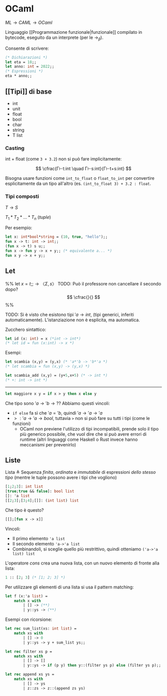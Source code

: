 # OCaml

$ML→CAML→OCaml$

Linguaggio [[Programmazione funzionale|funzionale]] compilato in bytecode, eseguito da un interprete (per le $→_β$).

Consente di scrivere:

```OCaml
(* Dichiarazioni *)
let eta = 18;;
let anno: int = 2022;;
(* Espressioni *)
eta * anno;;
```

## [[Tipi]] di base

- int
- unit
- float
- bool
- char
- string
- T list

### Casting

int + float (come `3 + 3.2`) non si può fare implicitamente:

$$
\cfrac{Γ⊢t:int \quad Γ⊢s:int}{Γ⊢t+s:int}
$$

Bisogna usare funzioni come `int_to_float` o `float_to_int` per convertire esplicitamente da un tipo all'altro (es. `(int_to_float 3) + 3.2 : float`.

### Tipi composti

$T→S$

$T_1*T_2*…*T_n$ (*tuple*)

Per esempio:
```OCaml
let x: int*bool*string = (10, true, "hello");;
fun x -> t: int -> int;;
(fun x -> t) s u;;
fun x -> fun y -> x + y;; (* equivalente a... *)
fun x y -> x + y;;
```

## Let

%%
$\text{let }x=t;;→〈Σ,s〉$
TODO: Può il professore non cancellare il secondo dopo?
$$
\cfrac{}{}
$$
%%

TODO:
Si è visto che esistono tipi $'a→int$, (tipi generici, inferiti automaticamente).
L'istanziazione non è esplicita, ma automatica.

Zucchero sintattico:
```OCaml
let id (x: int) = x (*int -> int*)
(* let id = fun (x:int) -> x *)
```

Esempi:

```OCaml
let scambia (x,y) = (y,x) (* 'a*'b -> 'b*'a *)
(* let scambia = fun (x,y) -> (y,x) *)

let scambia_add (x,y) = (y+5,x+5) (* -> int *)
(* +: int -> int *)
```

---

```OCaml
let maggiore x y = if x > y then x else y
```

Che tipo sono $'a → 'b → ?$? Abbiamo questi vincoli:
- `if else` fa sì che $'a='b$, quindi $'a→'a→'a$
- $>:'a→'a→bool$, tuttavia `>` non si può fare su tutti i tipi (come le funzioni)
	- OCaml *non* previene l'utilizzo di tipi incompatibili, prende solo il tipo più generico possibile, che vuol dire che si può avere errori di runtime (altri linguaggi come Haskell o Rust invece hanno meccanismi per prevenirlo)

## Liste

Lista ≜ Sequenza *finita*, *ordinata* e *immutabile* di espressioni *dello stesso tipo* (mentre le tuple possono avere i tipi che vogliono)

```OCaml
[1;2;3]: int list
[true;true && false]: bool list
[]: 'a list
[[2;3];[3;4];[]]: (int list) list
```

Che tipo è questo?
```OCaml
[[];[fun x -> x]]
```

Vincoli:
- Il primo elemento `'a list`
- Il secondo elemento `'a->'a list`
- Combinandoli, si sceglie quello più restrittivo, quindi otteniamo `('a->'a list) list`

L'operatore *cons* crea una nuova lista, con un nuovo elemento di fronte alla lista:
```Ocaml
1 :: [2; 3] (* [1; 2; 3] *)
```

Per utilizzare gli elementi di una lista si usa il pattern matching:
```OCaml
let f (x:'a list) =
    match x with
        | [] -> (**)
        | y::ys -> (**)
```

Esempi con ricorsione:
```OCaml
let rec sum_list(xs: int list) =
    match xs with
        | [] -> 0
        | y::ys -> y + sum_list ys;;

let rec filter xs p =
    match xs with
        | [] -> []
        | y::ys -> if (p y) then y::(filter ys p) else (filter ys p);;

let rec append xs ys =
    match xs with
        | [] -> ys
        | z::zs -> z::(append zs ys)
```
